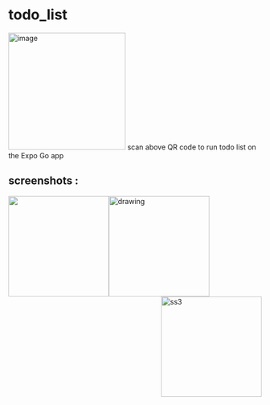 # todo_list

<img width="233" alt="image" src="https://user-images.githubusercontent.com/66414385/167785321-b67f502e-1116-443f-9321-2b1237e2f5ba.png">
scan above QR code to run todo list on the Expo Go app


## screenshots : 
<img style="float:left" src="https://user-images.githubusercontent.com/66414385/184508722-28924b08-0e62-45aa-a141-8de407a6461f.jpg" alt="" width="200"/>
<img   src="https://user-images.githubusercontent.com/66414385/184508722-28924b08-0e62-45aa-a141-8de407a6461f.jpg" alt="drawing" width="200"/>
<img  style="float:right" src="https://user-images.githubusercontent.com/66414385/184508737-6fd8ca14-9955-4450-b420-570b6819e9d5.jpg" alt='ss3' width="200"/>
